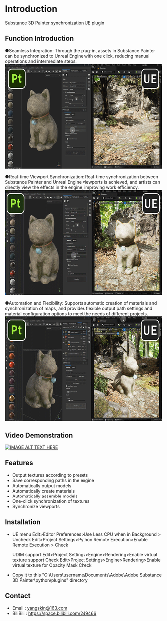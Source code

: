 # Introduction

Substance 3D Painter synchronization UE plugin<br>

## Function Introduction
●Seamless Integration:
Through the plug-in, assets in Substance Painter can be synchronized to Unreal Engine with one click, reducing manual operations and intermediate steps.
<img src="doc/1.gif" width="600" height="337.5" alt="示例图片">

●Real-time Viewport Synchronization:
Real-time synchronization between Substance Painter and Unreal Engine viewports is achieved, and artists can directly view the effects in the engine, improving work efficiency.
<img src="doc/2.gif" width="600" height="337.5" alt="示例图片">

●Automation and Flexibility:
Supports automatic creation of materials and synchronization of maps, and provides flexible output path settings and material configuration options to meet the needs of different projects.
<img src="doc/3.gif" width="600" height="337.5" alt="示例图片">

## Video Demonstration
[![IMAGE ALT TEXT HERE](https://img.youtube.com/vi/K-tsUKiZ9qc/0.jpg)](https://www.youtube.com/watch?v=K-tsUKiZ9qc)<br>

## Features
- Output textures according to presets
- Save corresponding paths in the engine
- Automatically output models
- Automatically create materials
- Automatically assemble models
- One-click synchronization of textures
- Synchronize viewports

## Installation
- UE menu 
  Edit>Editor Preferences>Use Less CPU when in Background > Uncheck
  Edit>Project Settings>Python Remote Execution>Enable Remote Execution > Check
  
  UDIM support
  Edit>Project Settings>Engine>Rendering>Enable virtual texture support Check
  Edit>Project Settings>Engine>Rendering>Enable virtual texture for Opacity Mask Check

  
- Copy it to this "C:\Users\username\Documents\Adobe\Adobe Substance 3D Painter\python\plugins" directory

## Contact
- Email    : yangskin@163.com
- BiliBili : https://space.bilibili.com/249466



